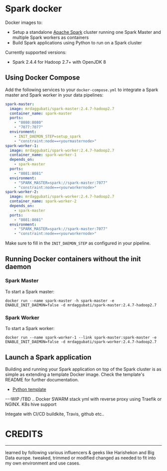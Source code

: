 # Spark docker

Docker images to:
* Setup a standalone [Apache Spark](https://spark.apache.org/) cluster running one Spark Master and multiple Spark workers as containers
* Build Spark applications using Python to run on a Spark cluster

Currently supported versions:
* Spark 2.4.4 for Hadoop 2.7+ with OpenJDK 8


## Using Docker Compose

Add the following services to your `docker-compose.yml` to integrate a Spark master and Spark worker in your data pipelines:
```yml
spark-master:
  image: mrdaggubati/spark-master:2.4.7-hadoop2.7
  container_name: spark-master
  ports:
    - "8080:8080"
    - "7077:7077"
  environment:
    - INIT_DAEMON_STEP=setup_spark
    - "constraint:node==<yourmasternode>"
spark-worker-1:
  image: mrdaggubati/spark-worker:2.4.7-hadoop2.7
  container_name: spark-worker-1
  depends_on:
    - spark-master
  ports:
    - "8081:8081"
  environment:
    - "SPARK_MASTER=spark://spark-master:7077"
    - "constraint:node==<yourworkernode>"
spark-worker-2:
  image: mrdaggubati/spark-worker:2.4.7-hadoop2.7
  container_name: spark-worker-2
  depends_on:
    - spark-master
  ports:
    - "8081:8081"
  environment:
    - "SPARK_MASTER=spark://spark-master:7077"
    - "constraint:node==<yourworkernode>"  
```
Make sure to fill in the `INIT_DAEMON_STEP` as configured in your pipeline.

## Running Docker containers without the init daemon
### Spark Master
To start a Spark master:

    docker run --name spark-master -h spark-master -e ENABLE_INIT_DAEMON=false -d mrdaggubati/spark-master:2.4.7-hadoop2.7

### Spark Worker
To start a Spark worker:

    docker run --name spark-worker-1 --link spark-master:spark-master -e ENABLE_INIT_DAEMON=false -d mrdaggubati/spark-worker:2.4.7-hadoop2.7

## Launch a Spark application
Building and running your Spark application on top of the Spark cluster is as simple as extending a template Docker image. Check the template's README for further documentation.
* [Python template](template/python)

---WIP /TBD ..
  Docker SWARM stack yml with reverse proxy using Traefik or NGINX.
  K8s 
  hive support
  
  Integate with  CI/CD buildkite, Travis, github etc..
  
  
  
  
 # CREDITS
  ------
 learned by following various influencers & geeks like Harishekon and Big Data europe.
 tweaked, trimmed or modified changed as needed to fit into my own environment and use cases.

